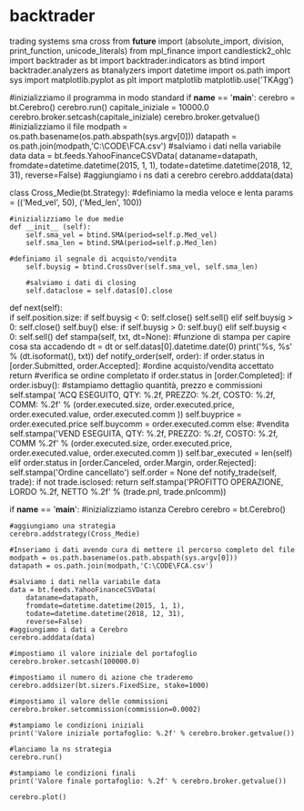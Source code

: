 # backtrader
trading systems sma cross
from __future__ import (absolute_import, division,
                        print_function, unicode_literals)
from mpl_finance import candlestick2_ohlc
import backtrader as bt
import backtrader.indicators as btind
import backtrader.analyzers as btanalyzers
import datetime
import os.path
import sys
import matplotlib.pyplot as plt
import matplotlib
matplotlib.use('TKAgg')

#inizializziamo il programma in modo standard
if __name__ == '__main__':
    cerebro = bt.Cerebro()
cerebro.run()
capitale_iniziale = 10000.0
cerebro.broker.setcash(capitale_iniziale)
cerebro.broker.getvalue()
#inizializziamo il file
modpath = os.path.basename(os.path.abspath(sys.argv[0]))
datapath = os.path.join(modpath,'C:\CODE\FCA.csv')
#salviamo i dati nella variabile data
data = bt.feeds.YahooFinanceCSVData(
    dataname=datapath,
    fromdate=datetime.datetime(2015, 1, 1),
    todate=datetime.datetime(2018, 12, 31),
    reverse=False)
#aggiungiamo i ns dati a cerebro
cerebro.adddata(data)

class Cross_Medie(bt.Strategy):
    #definiamo la media veloce e lenta
    params = (('Med_vel', 50), ('Med_len', 100))
    
    #inizializziamo le due medie
    def __init__ (self):
        self.sma_vel = btind.SMA(period=self.p.Med_vel)
        self.sma_len = btind.SMA(period=self.p.Med_len)
    
    #definiamo il segnale di acquisto/vendita
        self.buysig = btind.CrossOver(self.sma_vel, self.sma_len)
    
        #salviamo i dati di closing
        self.dataclose = self.datas[0].close
def next(self):    
   if self.position.size:
      if self.buysig < 0:
          self.close()
          self.sell()
      elif self.buysig > 0:
          self.close()
          self.buy()
   else:
      if self.buysig > 0:
          self.buy()
      elif self.buysig < 0:
        self.sell()
def stampa(self, txt, dt=None):
        #funzione di stampa per capire cosa sta accadendo
        dt = dt or self.datas[0].datetime.date(0)
        print('%s, %s' % (dt.isoformat(), txt))
def notify_order(self, order):
        if order.status in [order.Submitted, order.Accepted]:
           #ordine acquisto/vendita accettato
          return
        #verifica se ordine completato
        if order.status in [order.Completed]:
           if order.isbuy():
          #stampiamo dettaglio quantità, prezzo e commissioni
               self.stampa(
                   'ACQ ESEGUITO, QTY: %.2f, PREZZO: %.2f, COSTO: %.2f, COMM: %.2f' %
                   (order.executed.size,
                    order.executed.price,
                    order.executed.value,
                    order.executed.comm
                    ))
               self.buyprice = order.executed.price
               self.buycomm = order.executed.comm
           else: #vendita
               self.stampa('VEND ESEGUITA, QTY: %.2f, PREZZO: %.2f, COSTO: %.2f, COMM %.2f' %
                    (order.executed.size,
                     order.executed.price,
                     order.executed.value,
                     order.executed.comm
                     ))
           self.bar_executed = len(self)
        elif order.status in [order.Canceled, order.Margin, order.Rejected]:
               self.stampa('Ordine cancellato')
        self.order = None
def notify_trade(self, trade):
    if not trade.isclosed:
        return
    self.stampa('PROFITTO OPERAZIONE, LORDO %.2f, NETTO %.2f' %
                (trade.pnl, trade.pnlcomm))

if __name__ == '__main__':
    #inizializziamo istanza Cerebro
    cerebro = bt.Cerebro()

    #aggiungiamo una strategia
    cerebro.addstrategy(Cross_Medie)

    #Inseriamo i dati avendo cura di mettere il percorso completo del file
    modpath = os.path.basename(os.path.abspath(sys.argv[0]))
    datapath = os.path.join(modpath,'C:\CODE\FCA.csv')

    #salviamo i dati nella variabile data
    data = bt.feeds.YahooFinanceCSVData(
        dataname=datapath,
        fromdate=datetime.datetime(2015, 1, 1),
        todate=datetime.datetime(2018, 12, 31),
        reverse=False)
    #aggiungiamo i dati a Cerebro
    cerebro.adddata(data)
    
    #impostiamo il valore iniziale del portafoglio
    cerebro.broker.setcash(100000.0)
    
    #impostiamo il numero di azione che traderemo
    cerebro.addsizer(bt.sizers.FixedSize, stake=1000)
    
    #impostiamo il valore delle commissioni
    cerebro.broker.setcommission(commission=0.0002)
    
    #stampiamo le condizioni iniziali
    print('Valore iniziale portafoglio: %.2f' % cerebro.broker.getvalue())
    
    #lanciamo la ns strategia
    cerebro.run()
    
    #stampiamo le condizioni finali
    print('Valore finale portafoglio: %.2f' % cerebro.broker.getvalue())
    
    cerebro.plot()  
